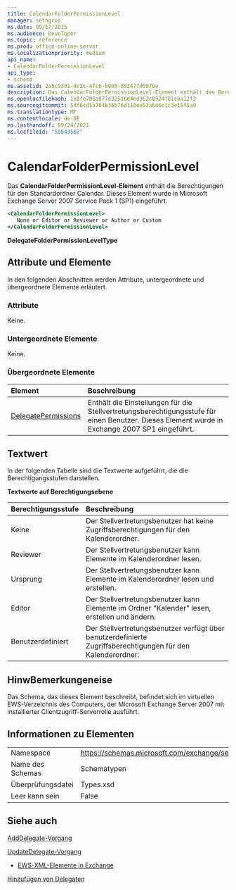 ```yaml
---
title: CalendarFolderPermissionLevel
manager: sethgros
ms.date: 09/17/2015
ms.audience: Developer
ms.topic: reference
ms.prod: office-online-server
ms.localizationpriority: medium
api_name:
- CalendarFolderPermissionLevel
api_type:
- schema
ms.assetid: 2a5c9381-dc2c-4fc6-b9b5-893477d0970e
description: Das CalendarFolderPermissionLevel-Element enthält die Berechtigungen für den Standardordner Calendar. Dieses Element wurde in Microsoft Exchange Server 2007 Service Pack 1 (SP1) eingeführt.
ms.openlocfilehash: 1e8fe706a977d32516d4ed362c0924f81cba12f3
ms.sourcegitcommit: 54f6cd5a704b36b76d110ee53a6d6c1c3e15f5a9
ms.translationtype: MT
ms.contentlocale: de-DE
ms.lasthandoff: 09/24/2021
ms.locfileid: "59543562"
---
```

# <a name="calendarfolderpermissionlevel"></a>CalendarFolderPermissionLevel

Das **CalendarFolderPermissionLevel-Element** enthält die Berechtigungen für den Standardordner Calendar. Dieses Element wurde in Microsoft Exchange Server 2007 Service Pack 1 (SP1) eingeführt. 
  
```xml
<CalendarFolderPermissionLevel>
   None or Editor or Reviewer or Author or Custom
</CalendarFolderPermissionLevel>
```

 **DelegateFolderPermissionLevelType**
## <a name="attributes-and-elements"></a>Attribute und Elemente

In den folgenden Abschnitten werden Attribute, untergeordnete und übergeordnete Elemente erläutert.
  
### <a name="attributes"></a>Attribute

Keine.
  
### <a name="child-elements"></a>Untergeordnete Elemente

Keine.
  
### <a name="parent-elements"></a>Übergeordnete Elemente

|**Element**|**Beschreibung**|
|:-----|:-----|
|[DelegatePermissions](delegatepermissions.md) <br/> |Enthält die Einstellungen für die Stellvertretungsberechtigungsstufe für einen Benutzer. Dieses Element wurde in Exchange 2007 SP1 eingeführt.  <br/> |
   
## <a name="text-value"></a>Textwert

In der folgenden Tabelle sind die Textwerte aufgeführt, die die Berechtigungsstufen darstellen.
  
**Textwerte auf Berechtigungsebene**

|**Berechtigungsstufe**|**Beschreibung**|
|:-----|:-----|
|Keine  <br/> |Der Stellvertretungsbenutzer hat keine Zugriffsberechtigungen für den Kalenderordner.  <br/> |
|Reviewer  <br/> |Der Stellvertretungsbenutzer kann Elemente im Kalenderordner lesen.  <br/> |
|Ursprung  <br/> |Der Stellvertretungsbenutzer kann Elemente im Kalenderordner lesen und erstellen.  <br/> |
|Editor  <br/> |Der Stellvertretungsbenutzer kann Elemente im Ordner "Kalender" lesen, erstellen und ändern.  <br/> |
|Benutzerdefiniert  <br/> |Der Stellvertretungsbenutzer verfügt über benutzerdefinierte Zugriffsberechtigungen für den Kalenderordner.  <br/> |
   
## <a name="remarks"></a>HinwBemerkungeneise

Das Schema, das dieses Element beschreibt, befindet sich im virtuellen EWS-Verzeichnis des Computers, der Microsoft Exchange Server 2007 mit installierter Clientzugriff-Serverrolle ausführt.
  
## <a name="element-information"></a>Informationen zu Elementen

|||
|:-----|:-----|
|Namespace  <br/> |https://schemas.microsoft.com/exchange/services/2006/types  <br/> |
|Name des Schemas  <br/> |Schematypen  <br/> |
|Überprüfungsdatei  <br/> |Types.xsd  <br/> |
|Leer kann sein  <br/> |False  <br/> |
   
## <a name="see-also"></a>Siehe auch



[AddDelegate-Vorgang](adddelegate-operation.md)
  
[UpdateDelegate-Vorgang](updatedelegate-operation.md)


- [EWS-XML-Elemente in Exchange](ews-xml-elements-in-exchange.md)


[Hinzufügen von Delegaten](https://msdn.microsoft.com/library/3a744150-66a3-4a13-9433-793603ba5038%28Office.15%29.aspx)

